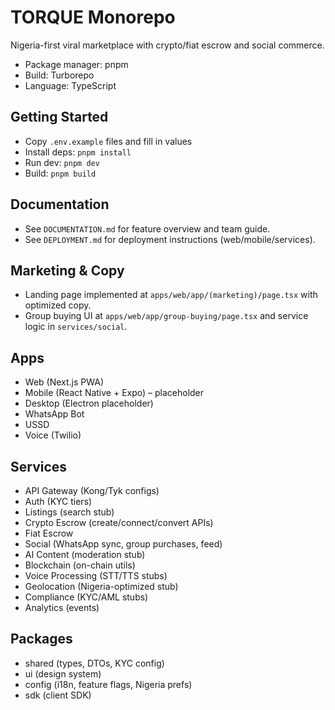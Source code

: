 # TORQUE Monorepo

Nigeria-first viral marketplace with crypto/fiat escrow and social commerce.

- Package manager: pnpm
- Build: Turborepo
- Language: TypeScript

## Getting Started

- Copy `.env.example` files and fill in values
- Install deps: `pnpm install`
- Run dev: `pnpm dev`
- Build: `pnpm build`

## Documentation
- See `DOCUMENTATION.md` for feature overview and team guide.
- See `DEPLOYMENT.md` for deployment instructions (web/mobile/services).

## Marketing & Copy
- Landing page implemented at `apps/web/app/(marketing)/page.tsx` with optimized copy.
- Group buying UI at `apps/web/app/group-buying/page.tsx` and service logic in `services/social`.

## Apps
- Web (Next.js PWA)
- Mobile (React Native + Expo) – placeholder
- Desktop (Electron placeholder)
- WhatsApp Bot
- USSD
- Voice (Twilio)

## Services
- API Gateway (Kong/Tyk configs)
- Auth (KYC tiers)
- Listings (search stub)
- Crypto Escrow (create/connect/convert APIs)
- Fiat Escrow
- Social (WhatsApp sync, group purchases, feed)
- AI Content (moderation stub)
- Blockchain (on-chain utils)
- Voice Processing (STT/TTS stubs)
- Geolocation (Nigeria-optimized stub)
- Compliance (KYC/AML stubs)
- Analytics (events)

## Packages
- shared (types, DTOs, KYC config)
- ui (design system)
- config (i18n, feature flags, Nigeria prefs)
- sdk (client SDK)
